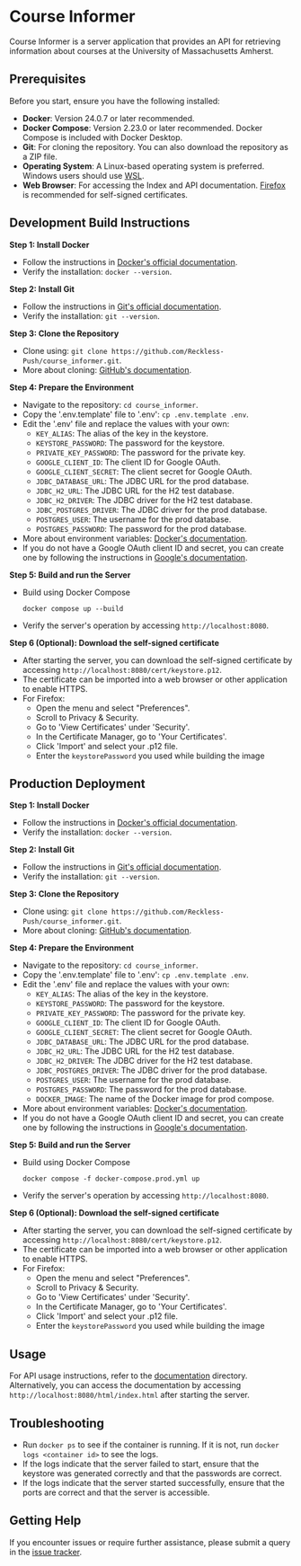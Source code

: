 # Course Informer

Course Informer is a server application that provides an API for retrieving information about courses at the University of Massachusetts Amherst.

## Prerequisites

Before you start, ensure you have the following installed:
- **Docker**: Version 24.0.7 or later recommended.
- **Docker Compose**: Version 2.23.0 or later recommended. Docker Compose is included with Docker Desktop.
- **Git**: For cloning the repository. You can also download the repository as a ZIP file.
- **Operating System**: A Linux-based operating system is preferred. Windows users should use [WSL](https://learn.microsoft.com/en-us/windows/wsl/install).
- **Web Browser**: For accessing the Index and API documentation. [Firefox](https://www.mozilla.org/en-US/firefox/new/) is recommended for self-signed certificates.

## Development Build Instructions

**Step 1: Install Docker**
- Follow the instructions in [Docker's official documentation](https://docs.docker.com/desktop/).
- Verify the installation: `docker --version`.

**Step 2: Install Git**
- Follow the instructions in [Git's official documentation](https://git-scm.com/book/en/v2/Getting-Started-Installing-Git).
- Verify the installation: `git --version`.

**Step 3: Clone the Repository**
- Clone using: `git clone https://github.com/Reckless-Push/course_informer.git`.
- More about cloning: [GitHub's documentation](https://docs.github.com/articles/cloning-a-repository).

**Step 4: Prepare the Environment**
- Navigate to the repository: `cd course_informer`.
- Copy the '.env.template' file to '.env': `cp .env.template .env`.
- Edit the '.env' file and replace the values with your own:
  - `KEY_ALIAS`: The alias of the key in the keystore.
  - `KEYSTORE_PASSWORD`: The password for the keystore.
  - `PRIVATE_KEY_PASSWORD`: The password for the private key.
  - `GOOGLE_CLIENT_ID`: The client ID for Google OAuth.
  - `GOOGLE_CLIENT_SECRET`: The client secret for Google OAuth.
  - `JDBC_DATABASE_URL`: The JDBC URL for the prod database.
  - `JDBC_H2_URL`: The JDBC URL for the H2 test database.
  - `JDBC_H2_DRIVER`: The JDBC driver for the H2 test database.
  - `JDBC_POSTGRES_DRIVER`: The JDBC driver for the prod database.
  - `POSTGRES_USER`: The username for the prod database.
  - `POSTGRES_PASSWORD`: The password for the prod database.
- More about environment variables: [Docker's documentation](https://docs.docker.com/compose/environment-variables/env-file/).
- If you do not have a Google OAuth client ID and secret, you can create one by following the instructions in [Google's documentation](https://developers.google.com/identity/protocols/oauth2).

**Step 5: Build and run the Server**
- Build using Docker Compose
  ```
  docker compose up --build
  ```
- Verify the server's operation by accessing `http://localhost:8080`.

**Step 6 (Optional): Download the self-signed certificate**
- After starting the server, you can download the self-signed certificate by accessing `http://localhost:8080/cert/keystore.p12`.
- The certificate can be imported into a web browser or other application to enable HTTPS.
- For Firefox:
  - Open the menu and select "Preferences".
  - Scroll to Privacy & Security.
  - Go to 'View Certificates' under 'Security'.
  - In the Certificate Manager, go to 'Your Certificates'.
  - Click 'Import' and select your .p12 file.
  - Enter the `keystorePassword` you used while building the image


## Production Deployment
**Step 1: Install Docker**
- Follow the instructions in [Docker's official documentation](https://docs.docker.com/desktop/).
- Verify the installation: `docker --version`.

**Step 2: Install Git**
- Follow the instructions in [Git's official documentation](https://git-scm.com/book/en/v2/Getting-Started-Installing-Git).
- Verify the installation: `git --version`.

**Step 3: Clone the Repository**
- Clone using: `git clone https://github.com/Reckless-Push/course_informer.git`.
- More about cloning: [GitHub's documentation](https://docs.github.com/articles/cloning-a-repository).

**Step 4: Prepare the Environment**
- Navigate to the repository: `cd course_informer`.
- Copy the '.env.template' file to '.env': `cp .env.template .env`.
- Edit the '.env' file and replace the values with your own:
  - `KEY_ALIAS`: The alias of the key in the keystore.
  - `KEYSTORE_PASSWORD`: The password for the keystore.
  - `PRIVATE_KEY_PASSWORD`: The password for the private key.
  - `GOOGLE_CLIENT_ID`: The client ID for Google OAuth.
  - `GOOGLE_CLIENT_SECRET`: The client secret for Google OAuth.
  - `JDBC_DATABASE_URL`: The JDBC URL for the prod database.
  - `JDBC_H2_URL`: The JDBC URL for the H2 test database.
  - `JDBC_H2_DRIVER`: The JDBC driver for the H2 test database.
  - `JDBC_POSTGRES_DRIVER`: The JDBC driver for the prod database.
  - `POSTGRES_USER`: The username for the prod database.
  - `POSTGRES_PASSWORD`: The password for the prod database.
  - `DOCKER_IMAGE`: The name of the Docker image for prod compose.
- More about environment variables: [Docker's documentation](https://docs.docker.com/compose/environment-variables/env-file/).
- If you do not have a Google OAuth client ID and secret, you can create one by following the instructions in [Google's documentation](https://developers.google.com/identity/protocols/oauth2).

**Step 5: Build and run the Server**
- Build using Docker Compose
  ```
  docker compose -f docker-compose.prod.yml up
  ```
- Verify the server's operation by accessing `http://localhost:8080`.

**Step 6 (Optional): Download the self-signed certificate**
- After starting the server, you can download the self-signed certificate by accessing `http://localhost:8080/cert/keystore.p12`.
- The certificate can be imported into a web browser or other application to enable HTTPS.
- For Firefox:
  - Open the menu and select "Preferences".
  - Scroll to Privacy & Security.
  - Go to 'View Certificates' under 'Security'.
  - In the Certificate Manager, go to 'Your Certificates'.
  - Click 'Import' and select your .p12 file.
  - Enter the `keystorePassword` you used while building the image


## Usage

For API usage instructions, refer to the [documentation](documentation) directory. Alternatively, you can access the documentation by accessing `http://localhost:8080/html/index.html` after starting the server.


## Troubleshooting

- Run `docker ps` to see if the container is running. If it is not, run `docker logs <container id>` to see the logs.
- If the logs indicate that the server failed to start, ensure that the keystore was generated correctly and that the passwords are correct.
- If the logs indicate that the server started successfully, ensure that the ports are correct and that the server is accessible.

## Getting Help

If you encounter issues or require further assistance, please submit a query in the [issue tracker](https://github.com/Reckless-Push/course_informer/issues).
